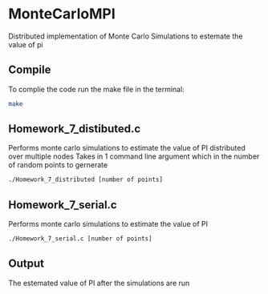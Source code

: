 # MonteCarloMPI
Distributed implementation of Monte Carlo Simulations to estemate the value of pi

## Compile 
To complie the code run the make file in the terminal:
```bash
make
```

## Homework_7_distibuted.c
Performs monte carlo simulations to estimate the value of PI distributed over multiple nodes
Takes in 1 command line argument which in the number of random points to gernerate
```bash
./Homework_7_distributed [number of points]
```

## Homework_7_serial.c
Performs monte carlo simulations to estimate the value of PI
```bash
./Homework_7_serial.c [number of points]
```

## Output
The estemated value of PI after the simulations are run
